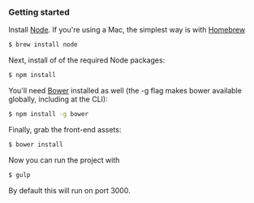 ### Getting started

Install [Node](http://nodejs.org). If you're using a Mac, the simplest way is with [Homebrew](http://brew.sh)

```bash
$ brew install node
```

Next, install of of the required Node packages:

```bash
$ npm install
```

You'll need [Bower](http://bower.io) installed as well (the -g flag makes bower available globally, including at the CLI):

```bash
$ npm install -g bower
```

Finally, grab the front-end assets:

```bash
$ bower install
```

Now you can run the project with

```bash
$ gulp
```

By default this will run on port 3000.
